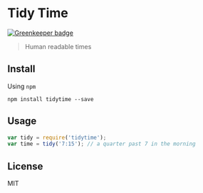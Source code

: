 # Tidy Time

[![Greenkeeper badge](https://badges.greenkeeper.io/nescalante/tidytime.svg)](https://greenkeeper.io/)

> Human readable times

## Install

Using `npm`

```
npm install tidytime --save
```

## Usage

```js
var tidy = require('tidytime');
var time = tidy('7:15'); // a quarter past 7 in the morning
```

## License

MIT